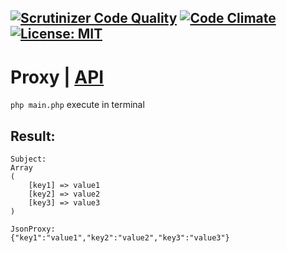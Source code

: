 
[![Scrutinizer Code Quality](https://scrutinizer-ci.com/g/Jagepard/PhpDesignPatterns-Proxy/badges/quality-score.png?b=master)](https://scrutinizer-ci.com/g/Jagepard/PhpDesignPatterns-Proxy/?branch=master)
[![Code Climate](https://codeclimate.com/github/Jagepard/PhpDesignPatterns-Proxy/badges/gpa.svg)](https://codeclimate.com/github/Jagepard/PhpDesignPatterns-Proxy)
[![License: MIT](https://img.shields.io/badge/license-MIT-498e7f.svg)](https://mit-license.org/)
-----

# Proxy | [API](https://github.com/Jagepard/PhpDesignPatterns-Proxy/blob/master/api.md "Documentation API")

```php main.php``` execute in terminal

## Result:
```
Subject: 
Array
(
    [key1] => value1
    [key2] => value2
    [key3] => value3
)

JsonProxy: 
{"key1":"value1","key2":"value2","key3":"value3"}
```